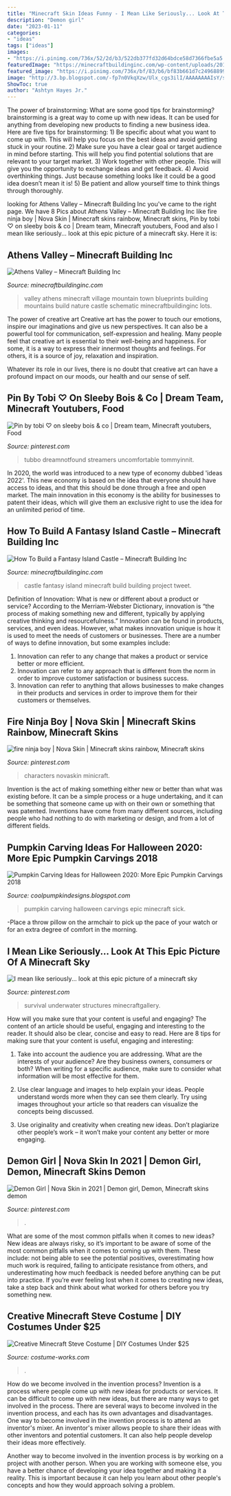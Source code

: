 ```yaml
---
title: "Minecraft Skin Ideas Funny - I Mean Like Seriously... Look At This Epic Picture Of A Minecraft Sky"
description: "Demon girl"
date: "2023-01-11"
categories:
- "ideas"
tags: ["ideas"]
images:
- "https://i.pinimg.com/736x/52/2d/b3/522db377fd32d64bdce58d7366fbe5a5.jpg"
featuredImage: "https://minecraftbuildinginc.com/wp-content/uploads/2015/02/Athens-Valley-village-mountain-town-minecraft-building-ideas-blueprints-5.jpg"
featured_image: "https://i.pinimg.com/736x/bf/83/b6/bf83b661d7c2496889957dacef552e36--minecraft-architecture-house-builders.jpg"
image: "http://3.bp.blogspot.com/-fp7n0VkqXzw/Ulx_cgs3ilI/AAAAAAAAIsY/sascJitkcmg/s1600/2bfe9b37b457d20699e384ac543388b0.jpg"
ShowToc: true
author: "Ashtyn Hayes Jr."
---
```



The power of brainstorming: What are some good tips for brainstorming?
brainstorming is a great way to come up with new ideas. It can be used for anything from developing new products to finding a new business idea. Here are five tips for brainstorming: 1) Be specific about what you want to come up with. This will help you focus on the best ideas and avoid getting stuck in your routine. 2) Make sure you have a clear goal or target audience in mind before starting. This will help you find potential solutions that are relevant to your target market. 3) Work together with other people. This will give you the opportunity to exchange ideas and get feedback. 4) Avoid overthinking things. Just because something looks like it could be a good idea doesn’t mean it is! 5) Be patient and allow yourself time to think things through thoroughly.

	

		
looking for Athens Valley – Minecraft Building Inc you've came to the right page. We have 8 Pics about Athens Valley – Minecraft Building Inc like fire ninja boy | Nova Skin | Minecraft skins rainbow, Minecraft skins, Pin by tobi ♡ on sleeby bois &amp; co | Dream team, Minecraft youtubers, Food and also I mean like seriously... look at this epic picture of a minecraft sky. Here it is:
		
    
## Athens Valley – Minecraft Building Inc

<img loading=lazy src="https://minecraftbuildinginc.com/wp-content/uploads/2015/02/Athens-Valley-village-mountain-town-minecraft-building-ideas-blueprints-5.jpg" onerror="this.onerror=null;this.src='https://tse3.mm.bing.net/th?id=OIP.oywT1GeggJhWiM9E2KS-uQHaD0&amp;pid=15.1';" alt="Athens Valley – Minecraft Building Inc">

_Source: minecraftbuildinginc.com_

>valley athens minecraft village mountain town blueprints building mountains build nature castle schematic minecraftbuildinginc lots. 

	

The power of creative art
Creative art has the power to touch our emotions, inspire our imaginations and give us new perspectives. It can also be a powerful tool for communication, self-expression and healing.
Many people feel that creative art is essential to their well-being and happiness. For some, it is a way to express their innermost thoughts and feelings. For others, it is a source of joy, relaxation and inspiration.

Whatever its role in our lives, there is no doubt that creative art can have a profound impact on our moods, our health and our sense of self.

    
## Pin By Tobi ♡ On Sleeby Bois &amp; Co | Dream Team, Minecraft Youtubers, Food

<img loading=lazy src="https://i.pinimg.com/736x/02/ed/14/02ed14dd6025ed520b194fa196f3cf54.jpg" onerror="this.onerror=null;this.src='https://tse4.mm.bing.net/th?id=OIP.yT5ZhiEfOi8r6xJz-TXVhAHaJ3&amp;pid=15.1';" alt="Pin by tobi ♡ on sleeby bois &amp; co | Dream team, Minecraft youtubers, Food">

_Source: pinterest.com_

>tubbo dreamnotfound streamers uncomfortable tommyinnit. 

	

In 2020, the world was introduced to a new type of economy dubbed 'ideas 2022'. This new economy is based on the idea that everyone should have access to ideas, and that this should be done through a free and open market. The main innovation in this economy is the ability for businesses to patent their ideas, which will give them an exclusive right to use the idea for an unlimited period of time.

    
## How To Build A Fantasy Island Castle – Minecraft Building Inc

<img loading=lazy src="https://minecraftbuildinginc.com/wp-content/uploads/formidable/5/Fantasy-Island-Castle-How-To-and-Download-Minecraft-Building-3.jpg" onerror="this.onerror=null;this.src='https://tse1.mm.bing.net/th?id=OIP.iu6rWMDkRa0DZNDvV-luYAHaEK&amp;pid=15.1';" alt="How To Build a Fantasy Island Castle – Minecraft Building Inc">

_Source: minecraftbuildinginc.com_

>castle fantasy island minecraft build building project tweet. 

	

Definition of Innovation: What is new or different about a product or service?
According to the Merriam-Webster Dictionary, innovation is “the process of making something new and different, typically by applying creative thinking and resourcefulness.” Innovation can be found in products, services, and even ideas. However, what makes innovation unique is how it is used to meet the needs of customers or businesses. There are a number of ways to define innovation, but some examples include: 
1. Innovation can refer to any change that makes a product or service better or more efficient.
2. Innovation can refer to any approach that is different from the norm in order to improve customer satisfaction or business success.
3. Innovation can refer to anything that allows businesses to make changes in their products and services in order to improve them for their customers or themselves.

    
## Fire Ninja Boy | Nova Skin | Minecraft Skins Rainbow, Minecraft Skins

<img loading=lazy src="https://i.pinimg.com/736x/3c/5b/39/3c5b39f59519cc9c36251ec7bb3350b4.jpg" onerror="this.onerror=null;this.src='https://tse3.mm.bing.net/th?id=OIP.Dmybcw8iyo6Z4_QP8qSfnAAAAA&amp;pid=15.1';" alt="fire ninja boy | Nova Skin | Minecraft skins rainbow, Minecraft skins">

_Source: pinterest.com_

>characters novaskin minicraft. 

	

Invention is the act of making something either new or better than what was existing before. It can be a simple process or a huge undertaking, and it can be something that someone came up with on their own or something that was patented. Inventions have come from many different sources, including people who had nothing to do with marketing or design, and from a lot of different fields.

    
## Pumpkin Carving Ideas For Halloween 2020: More Epic Pumpkin Carvings 2018

<img loading=lazy src="http://3.bp.blogspot.com/-fp7n0VkqXzw/Ulx_cgs3ilI/AAAAAAAAIsY/sascJitkcmg/s1600/2bfe9b37b457d20699e384ac543388b0.jpg" onerror="this.onerror=null;this.src='https://tse4.mm.bing.net/th?id=OIP.RMmtzoAgXe6a1p3vMF_DXgAAAA&amp;pid=15.1';" alt="Pumpkin Carving Ideas for Halloween 2020: More Epic Pumpkin Carvings 2018">

_Source: coolpumpkindesigns.blogspot.com_

>pumpkin carving halloween carvings epic minecraft sick. 

	

-Place a throw pillow on the armchair to pick up the pace of your watch or for an extra degree of comfort in the morning.

    
## I Mean Like Seriously... Look At This Epic Picture Of A Minecraft Sky

<img loading=lazy src="https://i.pinimg.com/736x/bf/83/b6/bf83b661d7c2496889957dacef552e36--minecraft-architecture-house-builders.jpg" onerror="this.onerror=null;this.src='https://tse2.mm.bing.net/th?id=OIP.pUPtxn8Y5hj0iwb3AZ2zDQHaFo&amp;pid=15.1';" alt="I mean like seriously... look at this epic picture of a minecraft sky">

_Source: pinterest.com_

>survival underwater structures minecraftgallery. 

	

How will you make sure that your content is useful and engaging?
The content of an article should be useful, engaging and interesting to the reader. It should also be clear, concise and easy to read. Here are 8 tips for making sure that your content is useful, engaging and interesting:
1. Take into account the audience you are addressing. What are the interests of your audience? Are they business owners, consumers or both? When writing for a specific audience, make sure to consider what information will be most effective for them.

2. Use clear language and images to help explain your ideas. People understand words more when they can see them clearly. Try using images throughout your article so that readers can visualize the concepts being discussed.

3. Use originality and creativity when creating new ideas. Don’t plagiarize other people’s work – it won’t make your content any better or more engaging.

    
## Demon Girl | Nova Skin In 2021 | Demon Girl, Demon, Minecraft Skins Demon

<img loading=lazy src="https://i.pinimg.com/736x/52/2d/b3/522db377fd32d64bdce58d7366fbe5a5.jpg" onerror="this.onerror=null;this.src='https://tse1.mm.bing.net/th?id=OIP.Hi0_FoAzJr2-IWCAcxa0oQAAAA&amp;pid=15.1';" alt="Demon Girl | Nova Skin in 2021 | Demon girl, Demon, Minecraft skins demon">

_Source: pinterest.com_

>. 

	

What are some of the most common pitfalls when it comes to new ideas?
New ideas are always risky, so it’s important to be aware of some of the most common pitfalls when it comes to coming up with them. These include: not being able to see the potential positives, overestimating how much work is required, failing to anticipate resistance from others, and underestimating how much feedback is needed before anything can be put into practice. If you’re ever feeling lost when it comes to creating new ideas, take a step back and think about what worked for others before you try something new.

    
## Creative Minecraft Steve Costume | DIY Costumes Under $25

<img loading=lazy src="https://photos.costume-works.com/full/minecraft_steve14.jpg" onerror="this.onerror=null;this.src='https://tse4.mm.bing.net/th?id=OIP.hcwvo-A6XFRli-t04LmjpQHaNi&amp;pid=15.1';" alt="Creative Minecraft Steve Costume | DIY Costumes Under $25">

_Source: costume-works.com_

>. 

	

How do we become involved in the invention process?
Invention is a process where people come up with new ideas for products or services. It can be difficult to come up with new ideas, but there are many ways to get involved in the process. There are several ways to become involved in the invention process, and each has its own advantages and disadvantages.
One way to become involved in the invention process is to attend an inventor's mixer. An inventor's mixer allows people to share their ideas with other inventors and potential customers. It can also help people develop their ideas more effectively.

Another way to become involved in the invention process is by working on a project with another person. When you are working with someone else, you have a better chance of developing your idea together and making it a reality. This is important because it can help you learn about other people's concepts and how they would approach solving a problem.

